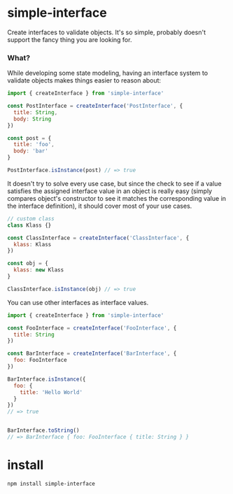 # simple-interface

Create interfaces to validate objects. It's so simple, probably doesn't support the fancy thing you are looking for.

### What?

While developing some state modeling, having an interface system to validate objects makes things easier to reason about:

```js
import { createInterface } from 'simple-interface'

const PostInterface = createInterface('PostInterface', {
  title: String,
  body: String
})

const post = {
  title: 'foo',
  body: 'bar'
}

PostInterface.isInstance(post) // => true
```

It doesn't try to solve every use case, but since the check to see if a value
satisfies the assigned interface value in an object is really easy (simply
compares object's constructor to see it matches the corresponding value in the
interface definition), it should cover most of your use cases.

```js
// custom class
class Klass {}

const ClassInterface = createInterface('ClassInterface', {
  klass: Klass
})

const obj = {
  klass: new Klass
}

ClassInterface.isInstance(obj) // => true
```

You can use other interfaces as interface values.

```js
import { createInterface } from 'simple-interface'

const FooInterface = createInterface('FooInterface', {
  title: String
})

const BarInterface = createInterface('BarInterface', {
  foo: FooInterface
})

BarInterface.isInstance({
  foo: {
    title: 'Hello World'
  }
})
// => true


BarInterface.toString()
// => BarInterface { foo: FooInterface { title: String } }
```

# install

    npm install simple-interface

